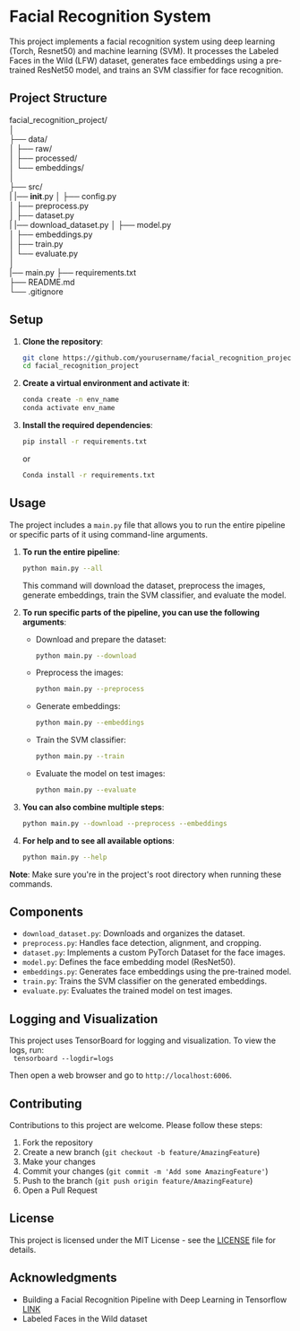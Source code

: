 # Facial Recognition System

This project implements a facial recognition system using deep learning (Torch, Resnet50) and machine learning (SVM). It processes the Labeled Faces in the Wild (LFW) dataset, generates face embeddings using a pre-trained ResNet50 model, and trains an SVM classifier for face recognition.

## Project Structure

facial_recognition_project/  
│  
├── data/  
│ ├── raw/  
│ ├── processed/  
│ └── embeddings/  
│  
├── src/  
| |── __init__.py
│ ├── config.py  
│ ├── preprocess.py  
│ ├── dataset.py  
| |── download_dataset.py
│ ├── model.py  
│ ├── embeddings.py  
│ ├── train.py  
│ └── evaluate.py   
│  
|── main.py
├── requirements.txt  
├── README.md  
└── .gitignore  


## Setup

1. **Clone the repository**:
    ```bash
    git clone https://github.com/yourusername/facial_recognition_project.git  
    cd facial_recognition_project
    ```

2. **Create a virtual environment and activate it**:  
    ```bash
    conda create -n env_name
    conda activate env_name  
    ```

3. **Install the required dependencies**:  
    ```bash
    pip install -r requirements.txt   
    ```
    or
    ```bash
    Conda install -r requirements.txt
    ```

## Usage

The project includes a `main.py` file that allows you to run the entire pipeline or specific parts of it using command-line arguments.

1. **To run the entire pipeline**:
    ```bash
    python main.py --all
    ```
    This command will download the dataset, preprocess the images, generate embeddings, train the SVM classifier, and evaluate the model.

2. **To run specific parts of the pipeline, you can use the following arguments**:

   - Download and prepare the dataset:
     ```bash
     python main.py --download
     ```

   - Preprocess the images:
     ```bash
     python main.py --preprocess
     ```

   - Generate embeddings:
     ```bash
     python main.py --embeddings
     ```

   - Train the SVM classifier:
     ```bash
     python main.py --train
     ```

   - Evaluate the model on test images:
     ```bash
     python main.py --evaluate
     ```

3. **You can also combine multiple steps**:
    ```bash
    python main.py --download --preprocess --embeddings
    ```

4. **For help and to see all available options**:
    ```bash
    python main.py --help
    ```

**Note**: Make sure you're in the project's root directory when running these commands.

## Components

- `download_dataset.py`: Downloads and organizes the dataset.
- `preprocess.py`: Handles face detection, alignment, and cropping.
- `dataset.py`: Implements a custom PyTorch Dataset for the face images.
- `model.py`: Defines the face embedding model (ResNet50).
- `embeddings.py`: Generates face embeddings using the pre-trained model.
- `train.py`: Trains the SVM classifier on the generated embeddings.
- `evaluate.py`: Evaluates the trained model on test images.

## Logging and Visualization

This project uses TensorBoard for logging and visualization. To view the logs, run:  
    ``` 
    tensorboard --logdir=logs
    ```  

Then open a web browser and go to `http://localhost:6006`.

## Contributing

Contributions to this project are welcome. Please follow these steps:

1. Fork the repository
2. Create a new branch (`git checkout -b feature/AmazingFeature`)
3. Make your changes
4. Commit your changes (`git commit -m 'Add some AmazingFeature'`)
5. Push to the branch (`git push origin feature/AmazingFeature`)
6. Open a Pull Request

## License

This project is licensed under the MIT License - see the [LICENSE](https://github.com/NiharP31/facial_recognition/blob/main/LICENSE) file for details.

## Acknowledgments

- Building a Facial Recognition Pipeline with Deep Learning in Tensorflow [LINK](https://hackernoon.com/building-a-facial-recognition-pipeline-with-deep-learning-in-tensorflow-66e7645015b8)
- Labeled Faces in the Wild dataset

